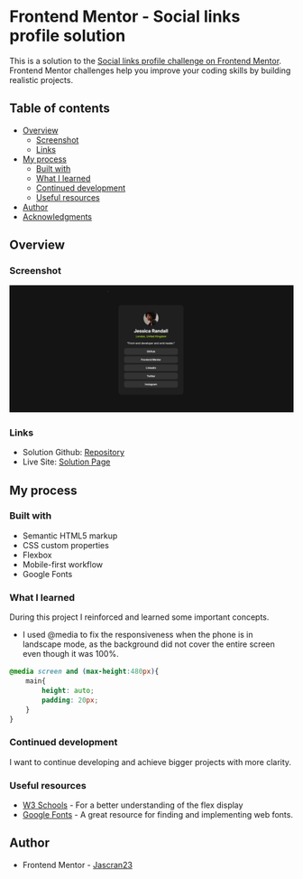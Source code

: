 # Frontend Mentor - Social links profile solution

This is a solution to the [Social links profile challenge on Frontend Mentor](https://www.frontendmentor.io/challenges/social-links-profile-UG32l9m6dQ). Frontend Mentor challenges help you improve your coding skills by building realistic projects.

## Table of contents

- [Overview](#overview)
  - [Screenshot](#screenshot)
  - [Links](#links)
- [My process](#my-process)
  - [Built with](#built-with)
  - [What I learned](#what-i-learned)
  - [Continued development](#continued-development)
  - [Useful resources](#useful-resources)
- [Author](#author)
- [Acknowledgments](#acknowledgments)


## Overview

### Screenshot

![](./assets/images/screenshot.png)

### Links

- Solution Github: [Repository](https://github.com/Jascran23/FM-social-link-profile)
- Live Site: [Solution Page](https://jascran23.github.io/FM-social-link-profile/)

## My process

### Built with

- Semantic HTML5 markup
- CSS custom properties
- Flexbox
- Mobile-first workflow
- Google Fonts


### What I learned

During this project I reinforced and learned some important concepts.

- I used @media to fix the responsiveness when the phone is in landscape mode, as the background did not cover the entire screen even though it was 100%.
```css
@media screen and (max-height:480px){
    main{
        height: auto;
        padding: 20px;
    }
}
```

### Continued development

I want to continue developing and achieve bigger projects with more clarity.


### Useful resources

- [W3 Schools](https://www.w3schools.com/) - For a better understanding of the flex display
- [Google Fonts](https://fonts.google.com/) -  A great resource for finding and implementing web fonts.

## Author

- Frontend Mentor - [Jascran23](https://www.frontendmentor.io/profile/Jascran23)